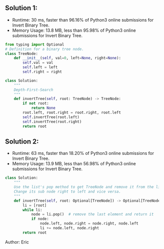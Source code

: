 ## Solution 1:
* Runtime: 30 ms, faster than 96.16% of Python3 online submissions for Invert Binary Tree.
* Memory Usage: 13.8 MB, less than 95.98% of Python3 online submissions for Invert Binary Tree.

```python
from typing import Optional
# Definition for a binary tree node.
class TreeNode:
    def __init__(self, val=0, left=None, right=None):
        self.val = val
        self.left = left
        self.right = right       

class Solution:
    """
    Depth-First-Search
    """
    def invertTree(self, root: TreeNode) -> TreeNode:
        if not root:
            return None
        root.left, root.right = root.right, root.left
        self.invertTree(root.left)
        self.invertTree(root.right)
        return root        
```

## Solution 2:
* Runtime: 63 ms, faster than 18.20% of Python3 online submissions for Invert Binary Tree.
* Memory Usage: 13.9 MB, less than 56.98% of Python3 online submissions for Invert Binary Tree.

```python
class Solution:
    """
    Use the list's pop method to get TreeNode and remove it from the list simultaneously.
    Change its sub node right to left and vice versa.
    """
    def invertTree(self, root: Optional[TreeNode]) -> Optional[TreeNode]:
        li = [root]
        while li:
            node = li.pop()  # remove the last element and return it
            if node:
                node.left, node.right = node.right, node.left
                li += node.left, node.right
        return root   
```

Author: Eric
